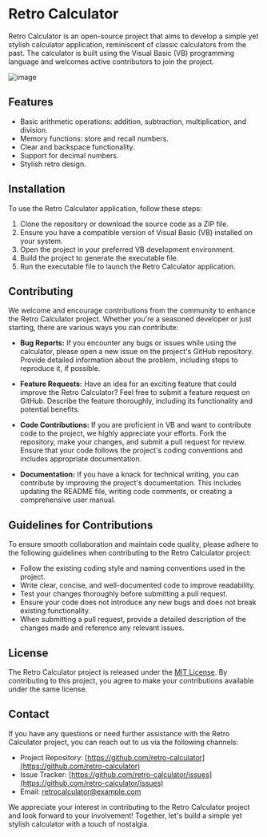 # Retro Calculator

Retro Calculator is an open-source project that aims to develop a simple yet stylish calculator application, reminiscent of classic calculators from the past. The calculator is built using the Visual Basic (VB) programming language and welcomes active contributors to join the project.

![image](https://github.com/salman660/RetroCalc/assets/56877461/79de2ec0-2d65-4fca-bf74-0ab1be8690ae)


## Features

- Basic arithmetic operations: addition, subtraction, multiplication, and division.
- Memory functions: store and recall numbers.
- Clear and backspace functionality.
- Support for decimal numbers.
- Stylish retro design.

## Installation

To use the Retro Calculator application, follow these steps:

1. Clone the repository or download the source code as a ZIP file.
2. Ensure you have a compatible version of Visual Basic (VB) installed on your system.
3. Open the project in your preferred VB development environment.
4. Build the project to generate the executable file.
5. Run the executable file to launch the Retro Calculator application.

## Contributing

We welcome and encourage contributions from the community to enhance the Retro Calculator project. Whether you're a seasoned developer or just starting, there are various ways you can contribute:

- **Bug Reports:** If you encounter any bugs or issues while using the calculator, please open a new issue on the project's GitHub repository. Provide detailed information about the problem, including steps to reproduce it, if possible.

- **Feature Requests:** Have an idea for an exciting feature that could improve the Retro Calculator? Feel free to submit a feature request on GitHub. Describe the feature thoroughly, including its functionality and potential benefits.

- **Code Contributions:** If you are proficient in VB and want to contribute code to the project, we highly appreciate your efforts. Fork the repository, make your changes, and submit a pull request for review. Ensure that your code follows the project's coding conventions and includes appropriate documentation.

- **Documentation:** If you have a knack for technical writing, you can contribute by improving the project's documentation. This includes updating the README file, writing code comments, or creating a comprehensive user manual.

## Guidelines for Contributions

To ensure smooth collaboration and maintain code quality, please adhere to the following guidelines when contributing to the Retro Calculator project:

- Follow the existing coding style and naming conventions used in the project.
- Write clear, concise, and well-documented code to improve readability.
- Test your changes thoroughly before submitting a pull request.
- Ensure your code does not introduce any new bugs and does not break existing functionality.
- When submitting a pull request, provide a detailed description of the changes made and reference any relevant issues.

## License

The Retro Calculator project is released under the [MIT License](https://opensource.org/licenses/MIT). By contributing to this project, you agree to make your contributions available under the same license.

## Contact

If you have any questions or need further assistance with the Retro Calculator project, you can reach out to us via the following channels:

- Project Repository: [https://github.com/retro-calculator](https://github.com/retro-calculator)
- Issue Tracker: [https://github.com/retro-calculator/issues](https://github.com/retro-calculator/issues)
- Email: retrocalculator@example.com

We appreciate your interest in contributing to the Retro Calculator project and look forward to your involvement! Together, let's build a simple yet stylish calculator with a touch of nostalgia.
